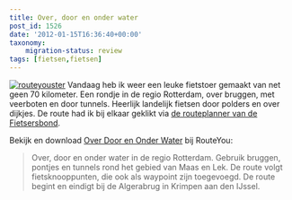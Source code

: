 ```yaml
---
title: Over, door en onder water
post_id: 1526
date: '2012-01-15T16:36:40+00:00'
taxonomy:
    migration-status: review
tags: [fietsen,fietsen]
---
```

[![](/wp-content/uploads/2012/01/routeyouster-150x150.png "routeyouster")](http://www.routeyou.com/route/view/396132/fietsroute-over-door-en-onder-water.nl) Vandaag heb ik weer een leuke fietstoer gemaakt van net geen 70 kilometer. Een rondje in de regio Rotterdam, over bruggen, met veerboten en door tunnels. Heerlijk landelijk fietsen door polders en over dijkjes. De route had ik bij elkaar geklikt via [de routeplanner van de Fietsersbond](http://www.fietsersbond.nl/fietsrouteplanner/fietsroutes-recreatieveplanner/index.html).

Bekijk en download [Over Door en Onder Water](http://www.routeyou.com/route/view/396132/fietsroute-over-door-en-onder-water.nl) bij RouteYou:

> Over, door en onder water in de regio Rotterdam. Gebruik bruggen, pontjes en tunnels rond het gebied van Maas en Lek. De route volgt fietsknooppunten, die ook als waypoint zijn toegevoegd. De route begint en eindigt bij de Algerabrug in Krimpen aan den IJssel.